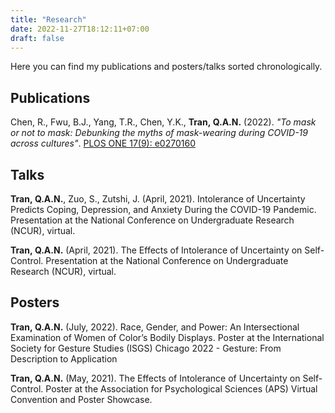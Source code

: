 ```yaml
---
title: "Research"
date: 2022-11-27T18:12:11+07:00
draft: false
---
```


Here you can find my publications and posters/talks sorted chronologically.

## Publications

Chen, R., Fwu, B.J., Yang, T.R., Chen, Y.K., **Tran, Q.A.N.** (2022). *"To mask or not to mask: Debunking the myths of mask-wearing during COVID-19 across cultures"*. [PLOS ONE 17(9): e0270160](https://doi.org/10.1371/journal.pone.0270160)

## Talks

**Tran, Q.A.N.**, Zuo, S., Zutshi, J. (April, 2021). Intolerance of Uncertainty Predicts Coping, Depression, and Anxiety During the COVID-19 Pandemic. Presentation at the National Conference on Undergraduate Research (NCUR), virtual.

**Tran, Q.A.N.** (April, 2021). The Effects of Intolerance of Uncertainty on Self-Control. Presentation at the National Conference on Undergraduate Research (NCUR), virtual.

## Posters

**Tran, Q.A.N.** (July, 2022). Race, Gender, and Power: An Intersectional Examination of Women of Color’s Bodily Displays. Poster at the International Society for Gesture Studies (ISGS) Chicago 2022 - Gesture: From Description to Application

**Tran, Q.A.N.** (May, 2021). The Effects of Intolerance of Uncertainty on Self-Control. Poster at the Association for Psychological Sciences (APS) Virtual Convention and Poster Showcase.
